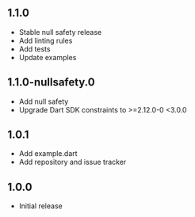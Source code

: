 ## 1.1.0

* Stable null safety release
* Add linting rules
* Add tests
* Update examples

## 1.1.0-nullsafety.0

* Add null safety
* Upgrade Dart SDK constraints to >=2.12.0-0 <3.0.0

## 1.0.1

* Add example.dart
* Add repository and issue tracker

## 1.0.0 

* Initial release


